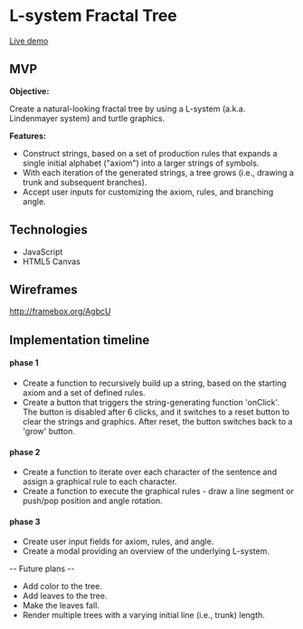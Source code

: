 # L-system Fractal Tree

[Live demo](http://www.tamae-m.com/fractal-tree/)

## MVP

**Objective:**

Create a natural-looking fractal tree by using a L-system (a.k.a. Lindenmayer system) and turtle graphics.

**Features:**

* Construct strings, based on a set of production rules that expands a single initial alphabet ("axiom") into a larger strings of symbols.
* With each iteration of the generated strings, a tree grows (i.e., drawing a trunk and subsequent branches).
* Accept user inputs for customizing the axiom, rules, and branching angle.

## Technologies

* JavaScript
* HTML5 Canvas

## Wireframes

http://framebox.org/AgbcU

## Implementation timeline

#### phase 1 ####
* Create a function to recursively build up a string, based on the starting axiom and a set of defined rules.
* Create a button that triggers the string-generating function 'onClick'. The button is disabled after 6 clicks, and it switches to a reset button to clear the strings and graphics. After reset, the button switches back to a 'grow' button.

#### phase 2 ####
* Create a function to iterate over each character of the sentence and assign a graphical rule to each character.
* Create a function to execute the graphical rules - draw a line segment or push/pop position and angle rotation.

#### phase 3 ####
* Create user input fields for axiom, rules, and angle.
* Create a modal providing an overview of the underlying L-system.

-- Future plans --
* Add color to the tree.
* Add leaves to the tree.
* Make the leaves fall.
* Render multiple trees with a varying initial line (i.e., trunk) length.

